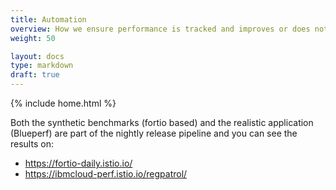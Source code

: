 ```yaml
---
title: Automation
overview: How we ensure performance is tracked and improves or does not regress across releases.
weight: 50

layout: docs
type: markdown
draft: true
---
```

{% include home.html %}

Both the synthetic benchmarks (fortio based) and the realistic application (Blueperf)
are part of the nightly release pipeline and you can see the results on:

* https://fortio-daily.istio.io/
* https://ibmcloud-perf.istio.io/regpatrol/
